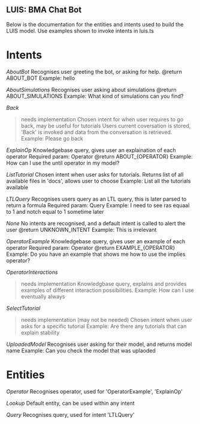 ## LUIS: BMA Chat Bot
Below is the documentation for the entities and intents used to build the LUIS model.
Use examples shown to invoke intents in luis.ts

# Intents
*AboutBot*
Recognises user greeting the bot, or asking for help.
@return ABOUT_BOT
Example: hello

*AboutSimulations*
Recognises user asking about simulations 
@return ABOUT_SIMULATIONS
Example: What kind of simulations can you find?

*Back*
> needs implementation
Chosen intent for when user requires to go back, may be useful for tutorials
Users current coversation is stored, 'Back' is invoked and data from the conversation is retrieved.
Example: Please go back

*ExplainOp*
Knowledgebase query, gives user an explaination of each operator 
Required param: Operator
@return ABOUT_{OPERATOR}
Example: How can I use the until operator in my model?

*ListTutorial*
Chosen intent when user asks for tutorials.
Returns list of all available files in 'docs', allows user to choose 
Example: List all the tutorials available

*LTLQuery*
Recognises users query as an LTL query, this is later parsed to return a formula
Required param: Query 
Example: I need to see ras equaal to 1 and notch equal to 1 sometime later

*None*
No intents are recognised, and a default intent is called to alert the user
@return UNKNOWN_INTENT
Example: This is irrelevant 

*OperatorExample*
Knowledgebase query, gives user an example of each operator
Required param: Operator
@return EXAMPLE_{OPERATOR}
Example: Do you have an example that shows me how to use the implies operator?

*OperatorInteractions*
> needs implementation
Knowledgbase query, explains and provides examples of different interaction possibilities.
Example: How can I use eventually always 

*SelectTutorial*
> needs implementation (may not be needed)
Chosen intent when user asks for a specific tutorial 
Example: Are there any tutorials that can explain stability

*UploadedModel*
Recognises user asking for their model, and returns model name
Example: Can you check the model that was uplaoded

# Entities
*Operator*
Recognises operator, used for 'OperatorExample', 'ExplainOp'

*Lookup*
Default entity, can be used within any intent

*Query*
Recognises query, used for intent 'LTLQuery'